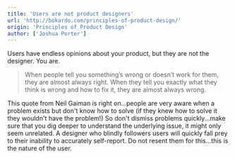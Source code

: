 ```yaml
---
title: 'Users are not product designers'
url: 'http://bokardo.com/principles-of-product-design/'
origin: 'Principles of Product Design'
author: ['Joshua Porter']
---
```


Users have endless opinions about your product, but they are not the designer. You are.

> When people tell you something’s wrong or doesn’t work for them, they are almost always right. When they tell you exactly what they think is wrong and how to fix it, they are almost always wrong.

This quote from Neil Gaiman is right on…people are very aware when a problem exists but don't know how to solve (if they knew how to solve it they wouldn't have the problem!) So don't dismiss problems quickly...make sure that you dig deeper to understand the underlying issue, it might only seem unrelated. A designer who blindly followers users will quickly fall prey to their inability to accurately self-report. Do not resent them for this…this is the nature of the user.
